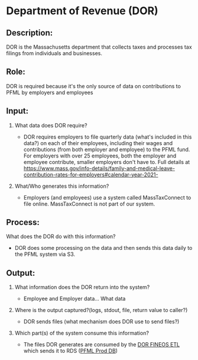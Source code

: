 # Department of Revenue (DOR)


## Description:

DOR is the Massachusetts department that collects taxes and processes tax filings from individuals and businesses.

## Role:

DOR is required because it's the only source of data on contributions to PFML by employers and employees

## Input:

1. What data does DOR require?
   - DOR requires employers to file quarterly data (what's included in this data?) on each of their employees, including their wages and contributions (from both employer and employee) to the PFML fund. For employers with over 25 employees, both the employer and employee contribute, smaller employers don't have to. Full details at https://www.mass.gov/info-details/family-and-medical-leave-contribution-rates-for-employers#calendar-year-2021-

2. What/Who generates this information?
    - Employers (and employees) use a system called
MassTaxConnect to file online. MassTaxConnect is not part of our system.

## Process:

What does the DOR do with this information?  
- DOR does some processing on the data and then sends this data daily to the PFML system via S3.

## Output:

1. What information does the DOR return into the system? 
    - Employee and Employer data... What data 

2. Where is the output captured?(logs, stdout, file, return value to caller?)
    - DOR sends files (what mechanism does DOR use to send files?)

3. Which part(s) of the system consume this information?
    - The files DOR generates are consumed by the [DOR FINEOS ETL][DFE] which sends it to RDS ([PFML Prod DB][PDB])

[DFE]: linkToSomething
[PDB]: linkToProdDBPage